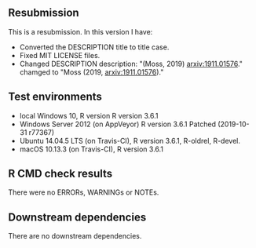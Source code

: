## Resubmission
This is a resubmission. In this version I have:

* Converted the DESCRIPTION title to title case.
* Fixed MIT LICENSE files.
* Changed DESCRIPTION description: "(Moss, 2019) <arxiv:1911.01576>."
  chamged to "Moss (2019, <arxiv:1911.01576>)."

## Test environments
* local Windows 10, R version R version 3.6.1
* Windows Server 2012 (on AppVeyor) R version 3.6.1 Patched (2019-10-31 r77367)
* Ubuntu 14.04.5 LTS (on Travis-CI), R version 3.6.1, R-oldrel, R-devel.
* macOS 10.13.3 (on Travis-CI), R version 3.6.1

## R CMD check results
There were no ERRORs, WARNINGs or NOTEs. 

## Downstream dependencies
There are no downstream dependencies.